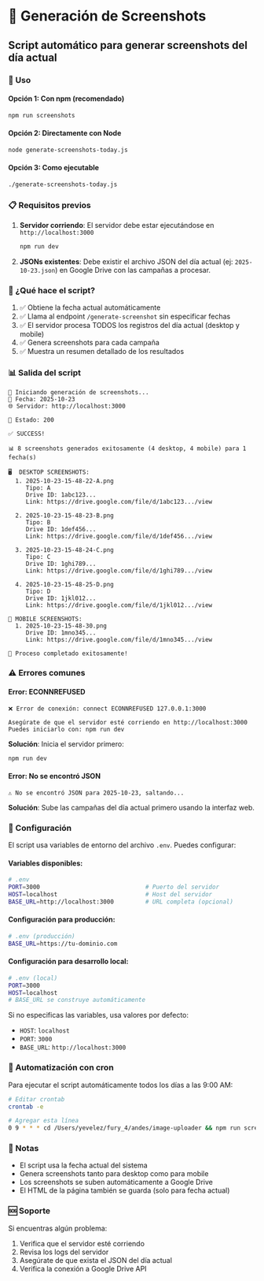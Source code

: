# 📸 Generación de Screenshots

## Script automático para generar screenshots del día actual

### 🚀 Uso

#### **Opción 1: Con npm (recomendado)**
```bash
npm run screenshots
```

#### **Opción 2: Directamente con Node**
```bash
node generate-screenshots-today.js
```

#### **Opción 3: Como ejecutable**
```bash
./generate-screenshots-today.js
```

### 📋 Requisitos previos

1. **Servidor corriendo**: El servidor debe estar ejecutándose en `http://localhost:3000`
   ```bash
   npm run dev
   ```

2. **JSONs existentes**: Debe existir el archivo JSON del día actual (ej: `2025-10-23.json`) en Google Drive con las campañas a procesar.

### 🎯 ¿Qué hace el script?

1. ✅ Obtiene la fecha actual automáticamente
2. ✅ Llama al endpoint `/generate-screenshot` sin especificar fechas
3. ✅ El servidor procesa TODOS los registros del día actual (desktop y mobile)
4. ✅ Genera screenshots para cada campaña
5. ✅ Muestra un resumen detallado de los resultados

### 📊 Salida del script

```
🚀 Iniciando generación de screenshots...
📅 Fecha: 2025-10-23
🌐 Servidor: http://localhost:3000

📡 Estado: 200

✅ SUCCESS!

📊 8 screenshots generados exitosamente (4 desktop, 4 mobile) para 1 fecha(s)

🖥️  DESKTOP SCREENSHOTS:
  1. 2025-10-23-15-48-22-A.png
     Tipo: A
     Drive ID: 1abc123...
     Link: https://drive.google.com/file/d/1abc123.../view

  2. 2025-10-23-15-48-23-B.png
     Tipo: B
     Drive ID: 1def456...
     Link: https://drive.google.com/file/d/1def456.../view

  3. 2025-10-23-15-48-24-C.png
     Tipo: C
     Drive ID: 1ghi789...
     Link: https://drive.google.com/file/d/1ghi789.../view

  4. 2025-10-23-15-48-25-D.png
     Tipo: D
     Drive ID: 1jkl012...
     Link: https://drive.google.com/file/d/1jkl012.../view

📱 MOBILE SCREENSHOTS:
  1. 2025-10-23-15-48-30.png
     Drive ID: 1mno345...
     Link: https://drive.google.com/file/d/1mno345.../view

🎉 Proceso completado exitosamente!
```

### ⚠️ Errores comunes

#### **Error: ECONNREFUSED**
```
❌ Error de conexión: connect ECONNREFUSED 127.0.0.1:3000

Asegúrate de que el servidor esté corriendo en http://localhost:3000
Puedes iniciarlo con: npm run dev
```

**Solución**: Inicia el servidor primero:
```bash
npm run dev
```

#### **Error: No se encontró JSON**
```
⚠️ No se encontró JSON para 2025-10-23, saltando...
```

**Solución**: Sube las campañas del día actual primero usando la interfaz web.

### 🔧 Configuración

El script usa variables de entorno del archivo `.env`. Puedes configurar:

#### **Variables disponibles**:

```bash
# .env
PORT=3000                              # Puerto del servidor
HOST=localhost                         # Host del servidor
BASE_URL=http://localhost:3000         # URL completa (opcional)
```

#### **Configuración para producción**:

```bash
# .env (producción)
BASE_URL=https://tu-dominio.com
```

#### **Configuración para desarrollo local**:

```bash
# .env (local)
PORT=3000
HOST=localhost
# BASE_URL se construye automáticamente
```

Si no especificas las variables, usa valores por defecto:
- `HOST`: `localhost`
- `PORT`: `3000`
- `BASE_URL`: `http://localhost:3000`

### 🤖 Automatización con cron

Para ejecutar el script automáticamente todos los días a las 9:00 AM:

```bash
# Editar crontab
crontab -e

# Agregar esta línea
0 9 * * * cd /Users/yevelez/fury_4/andes/image-uploader && npm run screenshots >> /tmp/screenshots.log 2>&1
```

### 📝 Notas

- El script usa la fecha actual del sistema
- Genera screenshots tanto para desktop como para mobile
- Los screenshots se suben automáticamente a Google Drive
- El HTML de la página también se guarda (solo para fecha actual)

### 🆘 Soporte

Si encuentras algún problema:
1. Verifica que el servidor esté corriendo
2. Revisa los logs del servidor
3. Asegúrate de que exista el JSON del día actual
4. Verifica la conexión a Google Drive API
